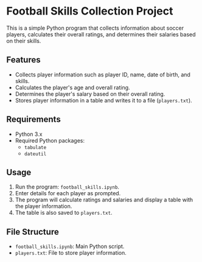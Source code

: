 # Football Skills Collection Project

This is a simple Python program that collects information about soccer players, calculates their overall ratings, and determines their salaries based on their skills.

## Features

- Collects player information such as player ID, name, date of birth, and skills.
- Calculates the player's age and overall rating.
- Determines the player's salary based on their overall rating.
- Stores player information in a table and writes it to a file (`players.txt`).

## Requirements

- Python 3.x
- Required Python packages:
  - `tabulate`
  - `dateutil`

## Usage

1. Run the program: `football_skills.ipynb`.
2. Enter details for each player as prompted.
3. The program will calculate ratings and salaries and display a table with the player information.
4. The table is also saved to `players.txt`.

## File Structure

- `football_skills.ipynb`: Main Python script.
- `players.txt`: File to store player information.

